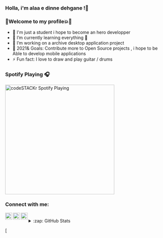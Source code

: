 ### Holla, i'm alaa e dinne dehgane !👋 
### 🎈Welcome to my profile💥👤

- 🔭 I'm just a student i hope to become an hero developper   
- 🌱 I’m currently learning everything 🤣
- 👯 I’m working on a archive desktop application project
- 🥅 2021& Goals: Contribute more to Open Source projects , i hope to be Able to develop mobile applications
- ⚡ Fun fact: I love to draw and play guitar / drums

### Spotify Playing 🎧

[<img src="https://now-playing-codestackr.vercel.app/api/spotify-playing" alt="codeSTACKr Spotify Playing" width="350" />](https://open.spotify.com/user/swyqyimdc12jajde4vpwd2x1b)

### Connect with me:

[<img align="left" alt="DehganeD | Twitter" width="22px" src="https://cdn.jsdelivr.net/npm/simple-icons@v3/icons/twitter.svg" />][twitter]
[<img align="left" alt="alaa-dehgane | LinkedIn" width="22px" src="https://cdn.jsdelivr.net/npm/simple-icons@v3/icons/linkedin.svg" />][linkedin]
[<img align="left" alt="s.i.l_v.e.r_| Instagram" width="22px" src="https://cdn.jsdelivr.net/npm/simple-icons@v3/icons/instagram.svg" />][instagram]

<br />

</details>

<details>
  <summary>:zap: GitHub Stats</summary>

  <img align="left" alt="alaaedinne GitHub Stats" src="https://github-readme-stats.alaaedinne.vercel.app/api?username=alaaedinne&show_icons=true&hide_border=true" />

</details>

[twitter]: https://mobile.twitter.com/DehganeD
[instagram]: https://www.instagram.com/s.i.l_v.e.r_/?hl=fr
[linkedin]: https://www.linkedin.com/in/alaa-dehgane-14399320rgrmje 
[

